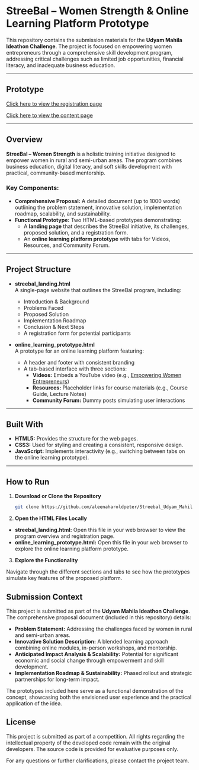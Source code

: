 # StreeBal – Women Strength & Online Learning Platform Prototype

This repository contains the submission materials for the **Udyam Mahila Ideathon Challenge**. The project is focused on empowering women entrepreneurs through a comprehensive skill development program, addressing critical challenges such as limited job opportunities, financial literacy, and inadequate business education.

---
## Prototype 
[Click here to view the registration page](https://aleenaharoldpeter.github.io/Streebal_Udyam_Mahila_Ideathon_Challenge_2025/Streebal.html)

[Click here to view the content page](https://aleenaharoldpeter.github.io/Streebal_Udyam_Mahila_Ideathon_Challenge_2025/OnlineClassPrototype.html)

---
## Overview

**StreeBal – Women Strength** is a holistic training initiative designed to empower women in rural and semi-urban areas. The program combines business education, digital literacy, and soft skills development with practical, community-based mentorship.

### Key Components:
- **Comprehensive Proposal:** A detailed document (up to 1000 words) outlining the problem statement, innovative solution, implementation roadmap, scalability, and sustainability.
- **Functional Prototype:** Two HTML-based prototypes demonstrating:
  - A **landing page** that describes the StreeBal initiative, its challenges, proposed solution, and a registration form.
  - An **online learning platform prototype** with tabs for Videos, Resources, and Community Forum.

---

## Project Structure

- **streebal_landing.html**  
  A single-page website that outlines the StreeBal program, including:
  - Introduction & Background
  - Problems Faced
  - Proposed Solution
  - Implementation Roadmap
  - Conclusion & Next Steps
  - A registration form for potential participants

- **online_learning_prototype.html**  
  A prototype for an online learning platform featuring:
  - A header and footer with consistent branding
  - A tab-based interface with three sections:
    - **Videos:** Embeds a YouTube video (e.g., [Empowering Women Entrepreneurs](https://www.youtube.com/watch?v=71mgbE-DMMY))
    - **Resources:** Placeholder links for course materials (e.g., Course Guide, Lecture Notes)
    - **Community Forum:** Dummy posts simulating user interactions

---

## Built With

- **HTML5:** Provides the structure for the web pages.
- **CSS3:** Used for styling and creating a consistent, responsive design.
- **JavaScript:** Implements interactivity (e.g., switching between tabs on the online learning prototype).

---

## How to Run

1. **Download or Clone the Repository**
   ```bash
   git clone https://github.com/aleenaharoldpeter/Streebal_Udyam_Mahila_Ideathon_Challenge_2025
   ```
2. **Open the HTML Files Locally**

- **streebal_landing.html:** Open this file in your web browser to view the program overview and registration page.
- **online_learning_prototype.html:** Open this file in your web browser to explore the online learning platform prototype.

3. **Explore the Functionality**

Navigate through the different sections and tabs to see how the prototypes simulate key features of the proposed platform.

## Submission Context

This project is submitted as part of the **Udyam Mahila Ideathon Challenge**. The comprehensive proposal document (included in this repository) details:

- **Problem Statement:** Addressing the challenges faced by women in rural and semi-urban areas.
- **Innovative Solution Description:** A blended learning approach combining online modules, in-person workshops, and mentorship.
- **Anticipated Impact Analysis & Scalability:** Potential for significant economic and social change through empowerment and skill development.
- **Implementation Roadmap & Sustainability:** Phased rollout and strategic partnerships for long-term impact.

The prototypes included here serve as a functional demonstration of the concept, showcasing both the envisioned user experience and the practical application of the idea.

## License

This project is submitted as part of a competition. All rights regarding the intellectual property of the developed code remain with the original developers. The source code is provided for evaluative purposes only.

For any questions or further clarifications, please contact the project team.